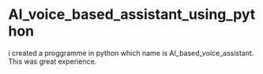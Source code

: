 # AI_voice_based_assistant_using_python
i created a proggramme in python which name is AI_based_voice_assistant. This was great experience.
